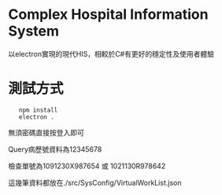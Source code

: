 # Complex Hospital Information System
以electron實現的現代HIS，相較於C#有更好的穩定性及使用者體驗
# 測試方式
 ```
    npm install
    electron .
 ```
無須密碼直接按登入即可

Query病歷號資料為12345678

檢查單號為1091230X987654 或 1021130R978642

這幾筆資料都放在./src/SysConfig/VirtualWorkList.json
